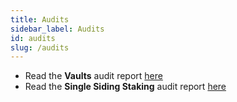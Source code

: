 ```yaml
---
title: Audits
sidebar_label: Audits
id: audits
slug: /audits
---
```


* Read the **Vaults** audit report [here](https://cryptex.finance/Cryptex_-_Final_Report.pdf)
* Read the **Single Siding Staking** audit report [here](https://wonderful-cactus-d9525f.netlify.app/Cryptex_-_Staking_Report.pdf)
